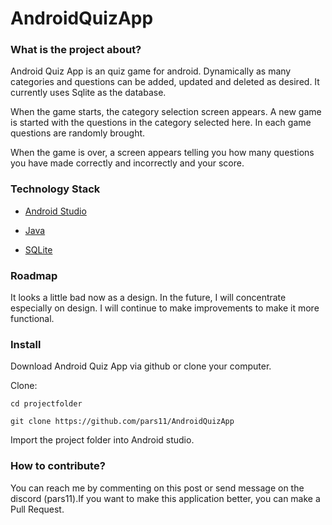 # AndroidQuizApp
### What is the project about?

Android Quiz App is an quiz game for android.  Dynamically as many categories and questions can be added, updated and deleted as desired. It currently uses Sqlite as the database. 

When the game starts, the category selection screen appears. A new game is started with the questions in the category selected here. In each game questions are randomly brought.

When the game is over, a screen appears telling you how many questions you have made correctly and incorrectly and your score.


### Technology Stack

* [Android Studio](https://developer.android.com/studio/index.html)

* [Java](https://www.java.com)

* [SQLite](https://www.sqlite.org/index.html)

### Roadmap

It looks a little bad now as a design. In the future, I will concentrate especially on design. I will continue to make improvements to make it more functional.

### Install

Download Android Quiz App via github or clone your computer.

Clone:

``` language
cd projectfolder

git clone https://github.com/pars11/AndroidQuizApp
```

Import the project folder into Android studio.

### How to contribute?
You can reach me by commenting on this post or send message on the discord (pars11).If you want to make this application better, you can make a Pull Request.
